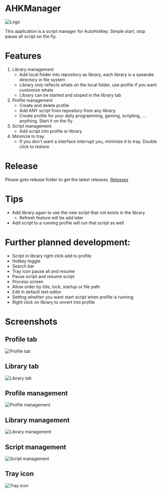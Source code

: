# AHKManager
![Logo](https://github.com/SmartyTomato/AHKManager/blob/master/resources/images/read_me/logo.png "Logo")

This application is a script manager for AutoHotKey. Simple start, stop pause all script on the fly.

# Features
1. Library management
      - Add local folder into repository as library, each library is a spearate directory in file system
      - Library only reflects whats on the local folder, use profile if you want customize whats
      - Library can be started and stoped in the library tab
2. Profile management
      - Create and delete profile
      - Add ANY script from repository from any library.
      - Create profile for your daily programming, gaming, scripting, ... anything. Start it on the fly
3. Script management
      - Add script into profile or library
4. Minimize to tray
      - If you don't want a interface interrupt you, minimize it to tray. Double click to restore

# Release
Please goto release folder to get the latest releases.
[Releases](https://github.com/SmartyTomato/AHKManager/tree/master/releases)

# Tips
- Add library again to see the new script that not exists in the library
    * Refresh feature will be add later
- Add script to a running profile will run that script as well

# Further planned development:
- Script in library right click add to profile
- Hotkey toggle
- Search bar
- Tray icon pause all and resume
- Pause script and resume script
- Process screen
- Allow order by title, lock, startup or file path
- Edit in default text editor
- Setting whether you want start script when profile is running
- Right click on library to onvert into profile

# Screenshots
## Profile tab
![Profile tab](https://github.com/SmartyTomato/AHKManager/blob/master/resources/images/read_me/ui_example_1.png "UI example 1")

## Library tab
![Library tab](https://github.com/SmartyTomato/AHKManager/blob/master/resources/images/read_me/ui_example_2.png "UI example 2")

## Profile management
![Profile management](https://github.com/SmartyTomato/AHKManager/blob/master/resources/images/read_me/ui_example_3.png "UI example 3")

## Library management
![Library management](https://github.com/SmartyTomato/AHKManager/blob/master/resources/images/read_me/ui_example_4.png "UI example 4")

## Script management
![Script management](https://github.com/SmartyTomato/AHKManager/blob/master/resources/images/read_me/ui_example_5.png "UI example 5")

## Tray icon
![Tray icon](https://github.com/SmartyTomato/AHKManager/blob/master/resources/images/read_me/ui_example_6.png "UI example 6")
